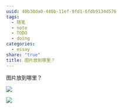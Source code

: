 ```yaml
---
uuid: 40b30da0-440b-11ef-9fd1-6fdb9134d576
tags:
  - 随笔
  - note
  - TODO
  - doing
categories:
  - essay
share: "true"
title: 图片放到哪里？
---
```

图片放到哪里？


![](assets/images/Pasted%20image%2020240717141851.png)

![](assets/images/Pasted%20image%2020240717141858.png)

